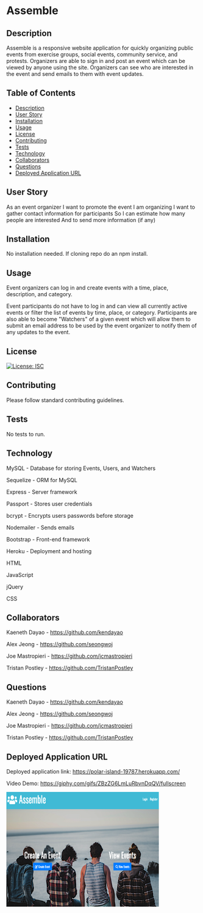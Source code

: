 # Assemble


## Description

Assemble is a responsive website application for quickly organizing public events from exercise groups, social events, community service, and protests. Organizers are able to sign in and post an event which can be viewed by anyone using the site. Organizers can see who are interested in the event and send emails to them with event updates.

## Table of Contents

* [Description](#description)
* [User Story](#user-story)
* [Installation](#installation)
* [Usage](#usage)
* [License](#license)
* [Contributing](#contributing)
* [Tests](#tests)
* [Technology](#technology)
* [Collaborators](#collaborators)
* [Questions](#questions)
* [Deployed Application URL](#deployed-application-URL)



## User Story

As an event organizer
I want to promote the event I am organizing
I want to gather contact information for participants
So I can estimate how many people are interested
And to send more information (if any)


## Installation


No installation needed. If cloning repo do an npm install.


## Usage

Event organizers can log in and create events with a time, place, description, and category. 

Event participants do not have to log in and can view all currently active events or filter the list of events by time, place, or category. Participants are also able to become "Watchers" of a given event which will allow them to submit an email address to be used by the event organizer to notify them of any updates to the event. 


## License


[![License: ISC](https://img.shields.io/badge/License-ISC-blue.svg)](https://opensource.org/licenses/ISC)


## Contributing


Please follow standard contributing guidelines.


## Tests


No tests to run.


## Technology
MySQL - Database for storing Events, Users, and Watchers

Sequelize - ORM for MySQL

Express - Server framework

Passport - Stores user credentials

bcrypt - Encrypts users passwords before storage

Nodemailer - Sends emails

Bootstrap - Front-end framework

Heroku - Deployment and hosting

HTML

JavaScript

jQuery

CSS


## Collaborators
Kaeneth Dayao - https://github.com/kendayao

Alex Jeong - https://github.com/seongwoj

Joe Mastropieri - https://github.com/jcmastropieri

Tristan Postley - https://github.com/TristanPostley


## Questions

Kaeneth Dayao - https://github.com/kendayao

Alex Jeong - https://github.com/seongwoj

Joe Mastropieri - https://github.com/jcmastropieri

Tristan Postley - https://github.com/TristanPostley


## Deployed Application URL

Deployed application link: https://polar-island-19787.herokuapp.com/

Video Demo: https://giphy.com/gifs/ZBzZG6LmLuRbvnDqQV/fullscreen

<img src="public/images/assemble.png" width="400" height="300">